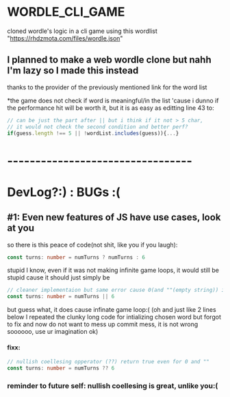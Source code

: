 # WORDLE_CLI_GAME

cloned wordle's logic in a cli game using this wordlist "https://rhdzmota.com/files/wordle.json"

## I planned to make a web wordle clone but nahh I'm lazy so I made this instead

thanks to the provider of the previously mentioned link for the word list

\*the game does not check if word is meaningful/in the list 'cause i dunno if the performance hit will be worth it,
but it is as easy as editting line 43 to:

```ts
// can be just the part after || but i think if it not > 5 char,
// it would not check the second condition and better perf?
if(guess.length !== 5 || !wordList.includes(guess)){...}
```

# ---------------------------------

# DevLog?:) : BUGs :(

## #1: Even new features of JS have use cases, look at you

so there is this peace of code(not shit, like you if you laugh):
```ts
const turns: number = numTurns ? numTurns : 6
```
stupid I know, even if it was not making infinite game loops, it would still be stupid cause it should just simply be 
```ts
// cleaner implementaion but same error cause 0(and ""(empty string)) is a null value in JS
const turns: number = numTurns || 6
```
but guess what, it does cause infinate game loop:( (oh and just like 2 lines below I repeated the clunky long code for intializing chosen word but forgot to fix 
and now do not want to mess up commit mess, it is not wrong soooooo, use ur imagination ok)
#### fixx: 
```ts
// nullish coellesing opperator (??) return true even for 0 and ""
const turns: number = numTurns ?? 6
```
### reminder to future self: nullish coellesing is great, unlike you:( 

